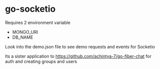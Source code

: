 # go-socketio

Requires 2 environment variable 
- MONGO_URI
- DB_NAME

Look into the demo.json file to see demo requests and events for Socketio

Its a sister application to https://github.com/achintya-7/go-fiber-chat for auth and creating groups and users
